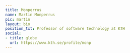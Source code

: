 ```yaml
---
title: Monperrus
name: Martin Monperrus
pic: martin
layout: bio
position_txt: Professor of software technology at KTH
social:
- title: globe
  url: https://www.kth.se/profile/monp
---
```


